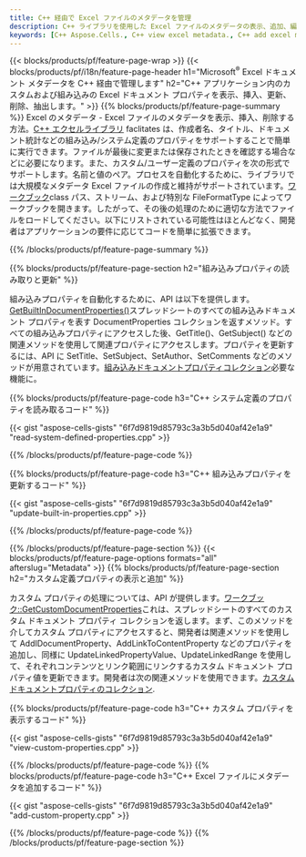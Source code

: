 ```yaml
---
title: C++ 経由で Excel ファイルのメタデータを管理
description: C++ ライブラリを使用した Excel ファイルのメタデータの表示、追加、編集、削除、抽出
keywords: [C++ Aspose.Cells., C++ view excel metadata., C++ add excel metadata., C++ insert excel metadata., C++ edit excel metadata., C++ remove excel metadata., C++ extract excel metadata., C++ modify excel metadata]
---
```

{{< blocks/products/pf/feature-page-wrap >}}
{{< blocks/products/pf/i18n/feature-page-header h1="Microsoft<sup>&reg;</sup> Excel ドキュメント メタデータを C++ 経由で管理します" h2="C++ アプリケーション内のカスタムおよび組み込みの Excel ドキュメント プロパティを表示、挿入、更新、削除、抽出します。" >}}
{{% blocks/products/pf/feature-page-summary %}}
 Excel のメタデータ - Excel ファイルのメタデータを表示、挿入、削除する方法。[C++ エクセルライブラリ](/cells/ja/cpp/) faclitates は、作成者名、タイトル、ドキュメント統計などの組み込み/システム定義のプロパティをサポートすることで簡単に実行できます。ファイルが最後に変更または保存されたときを確認する場合などに必要になります。また、カスタム/ユーザー定義のプロパティを次の形式でサポートします。名前と値のペア。プロセスを自動化するために、ライブラリでは大規模なメタデータ Excel ファイルの作成と維持がサポートされています。[ワークブック](https://reference.aspose.com/cells/cpp/aspose.cells/workbook/)class パス、ストリーム、および特別な FileFormatType によってワークブックを開きます。したがって、その後の処理のために適切な方法でファイルをロードしてください。以下にリストされている可能性はほとんどなく、開発者はアプリケーションの要件に応じてコードを簡単に拡張できます。
 
{{% /blocks/products/pf/feature-page-summary %}}

{{% blocks/products/pf/feature-page-section h2="組み込みプロパティの読み取りと更新" %}}

組み込みプロパティを自動化するために、API は以下を提供します。[GetBuiltInDocumentProperties()](https://reference.aspose.com/cells/cpp/aspose.cells/workbook/getbuiltindocumentproperties/)スプレッドシートのすべての組み込みドキュメント プロパティを表す DocumentProperties コレクションを返すメソッド。すべての組み込みプロパティにアクセスした後、GetTitle()、GetSubject() などの関連メソッドを使用して関連プロパティにアクセスします。プロパティを更新するには、API に SetTitle、SetSubject、SetAuthor、SetComments などのメソッドが用意されています。[組み込みドキュメントプロパティコレクション](https://reference.aspose.com/cells/cpp/aspose.cells.properties/builtindocumentpropertycollection/)必要な機能に。

{{% blocks/products/pf/feature-page-code h3="C++ システム定義のプロパティを読み取るコード" %}}

{{< gist "aspose-cells-gists" "6f7d9819d85793c3a3b5d040af42e1a9" "read-system-defined-properties.cpp" >}}

{{% /blocks/products/pf/feature-page-code %}}

{{% blocks/products/pf/feature-page-code h3="C++ 組み込みプロパティを更新するコード" %}}

{{< gist "aspose-cells-gists" "6f7d9819d85793c3a3b5d040af42e1a9" "update-built-in-properties.cpp" >}}

{{% /blocks/products/pf/feature-page-code %}}


{{% /blocks/products/pf/feature-page-section %}}
{{< blocks/products/pf/feature-page-options formats="all" afterslug="Metadata" >}}
{{% blocks/products/pf/feature-page-section h2="カスタム定義プロパティの表示と追加" %}}

カスタム プロパティの処理については、API が提供します。[ワークブック::GetCustomDocumentProperties](https://reference.aspose.com/cells/cpp/aspose.cells/workbook/getcustomdocumentproperties/)これは、スプレッドシートのすべてのカスタム ドキュメント プロパティ コレクションを返します。まず、このメソッドを介してカスタム プロパティにアクセスすると、開発者は関連メソッドを使用して AddIDocumentProperty、AddLinkToContentProperty などのプロパティを追加し、同様に UpdateLinkedPropertyValue、UpdateLinkedRange を使用して、それぞれコンテンツとリンク範囲にリンクするカスタム ドキュメント プロパティ値を更新できます。開発者は次の関連メソッドを使用できます。[カスタムドキュメントプロパティのコレクション](https://reference.aspose.com/cells/cpp/aspose.cells.properties/customdocumentpropertycollection/).

{{% blocks/products/pf/feature-page-code h3="C++ カスタム プロパティを表示するコード" %}}

{{< gist "aspose-cells-gists" "6f7d9819d85793c3a3b5d040af42e1a9" "view-custom-properties.cpp" >}}

{{% /blocks/products/pf/feature-page-code %}}
{{% blocks/products/pf/feature-page-code h3="C++ Excel ファイルにメタデータを追加するコード" %}}

{{< gist "aspose-cells-gists" "6f7d9819d85793c3a3b5d040af42e1a9" "add-custom-property.cpp" >}}

{{% /blocks/products/pf/feature-page-code %}}
{{% /blocks/products/pf/feature-page-section %}}
